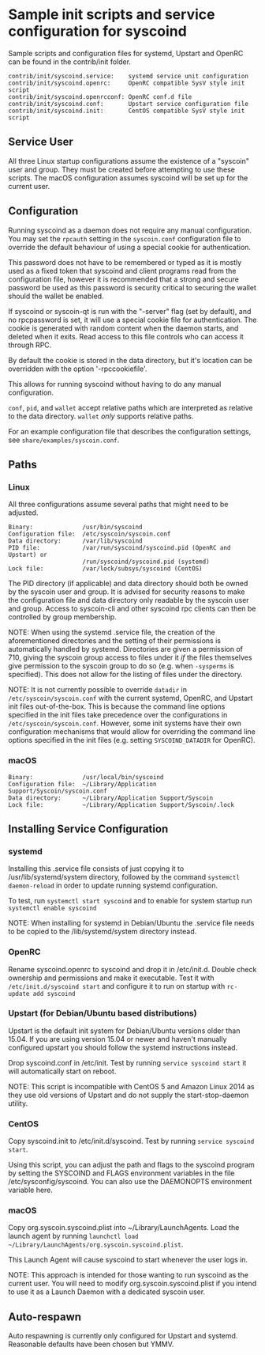 Sample init scripts and service configuration for syscoind
==========================================================

Sample scripts and configuration files for systemd, Upstart and OpenRC
can be found in the contrib/init folder.

    contrib/init/syscoind.service:    systemd service unit configuration
    contrib/init/syscoind.openrc:     OpenRC compatible SysV style init script
    contrib/init/syscoind.openrcconf: OpenRC conf.d file
    contrib/init/syscoind.conf:       Upstart service configuration file
    contrib/init/syscoind.init:       CentOS compatible SysV style init script

Service User
---------------------------------

All three Linux startup configurations assume the existence of a "syscoin" user
and group.  They must be created before attempting to use these scripts.
The macOS configuration assumes syscoind will be set up for the current user.

Configuration
---------------------------------

Running syscoind as a daemon does not require any manual configuration. You may
set the `rpcauth` setting in the `syscoin.conf` configuration file to override
the default behaviour of using a special cookie for authentication.

This password does not have to be remembered or typed as it is mostly used
as a fixed token that syscoind and client programs read from the configuration
file, however it is recommended that a strong and secure password be used
as this password is security critical to securing the wallet should the
wallet be enabled.

If syscoind or syscoin-qt is run with the "-server" flag (set by default), and no rpcpassword is set,
it will use a special cookie file for authentication. The cookie is generated with random
content when the daemon starts, and deleted when it exits. Read access to this file
controls who can access it through RPC.

By default the cookie is stored in the data directory, but it's location can be overridden
with the option '-rpccookiefile'.

This allows for running syscoind without having to do any manual configuration.

`conf`, `pid`, and `wallet` accept relative paths which are interpreted as
relative to the data directory. `wallet` *only* supports relative paths.

For an example configuration file that describes the configuration settings,
see `share/examples/syscoin.conf`.

Paths
---------------------------------

### Linux

All three configurations assume several paths that might need to be adjusted.

    Binary:              /usr/bin/syscoind
    Configuration file:  /etc/syscoin/syscoin.conf
    Data directory:      /var/lib/syscoind
    PID file:            /var/run/syscoind/syscoind.pid (OpenRC and Upstart) or
                         /run/syscoind/syscoind.pid (systemd)
    Lock file:           /var/lock/subsys/syscoind (CentOS)

The PID directory (if applicable) and data directory should both be owned by the
syscoin user and group. It is advised for security reasons to make the
configuration file and data directory only readable by the syscoin user and
group. Access to syscoin-cli and other syscoind rpc clients can then be
controlled by group membership.

NOTE: When using the systemd .service file, the creation of the aforementioned
directories and the setting of their permissions is automatically handled by
systemd. Directories are given a permission of 710, giving the syscoin group
access to files under it _if_ the files themselves give permission to the
syscoin group to do so (e.g. when `-sysperms` is specified). This does not allow
for the listing of files under the directory.

NOTE: It is not currently possible to override `datadir` in
`/etc/syscoin/syscoin.conf` with the current systemd, OpenRC, and Upstart init
files out-of-the-box. This is because the command line options specified in the
init files take precedence over the configurations in
`/etc/syscoin/syscoin.conf`. However, some init systems have their own
configuration mechanisms that would allow for overriding the command line
options specified in the init files (e.g. setting `SYSCOIND_DATADIR` for
OpenRC).

### macOS

    Binary:              /usr/local/bin/syscoind
    Configuration file:  ~/Library/Application Support/Syscoin/syscoin.conf
    Data directory:      ~/Library/Application Support/Syscoin
    Lock file:           ~/Library/Application Support/Syscoin/.lock

Installing Service Configuration
-----------------------------------

### systemd

Installing this .service file consists of just copying it to
/usr/lib/systemd/system directory, followed by the command
`systemctl daemon-reload` in order to update running systemd configuration.

To test, run `systemctl start syscoind` and to enable for system startup run
`systemctl enable syscoind`

NOTE: When installing for systemd in Debian/Ubuntu the .service file needs to be copied to the /lib/systemd/system directory instead.

### OpenRC

Rename syscoind.openrc to syscoind and drop it in /etc/init.d.  Double
check ownership and permissions and make it executable.  Test it with
`/etc/init.d/syscoind start` and configure it to run on startup with
`rc-update add syscoind`

### Upstart (for Debian/Ubuntu based distributions)

Upstart is the default init system for Debian/Ubuntu versions older than 15.04. If you are using version 15.04 or newer and haven't manually configured upstart you should follow the systemd instructions instead.

Drop syscoind.conf in /etc/init.  Test by running `service syscoind start`
it will automatically start on reboot.

NOTE: This script is incompatible with CentOS 5 and Amazon Linux 2014 as they
use old versions of Upstart and do not supply the start-stop-daemon utility.

### CentOS

Copy syscoind.init to /etc/init.d/syscoind. Test by running `service syscoind start`.

Using this script, you can adjust the path and flags to the syscoind program by
setting the SYSCOIND and FLAGS environment variables in the file
/etc/sysconfig/syscoind. You can also use the DAEMONOPTS environment variable here.

### macOS

Copy org.syscoin.syscoind.plist into ~/Library/LaunchAgents. Load the launch agent by
running `launchctl load ~/Library/LaunchAgents/org.syscoin.syscoind.plist`.

This Launch Agent will cause syscoind to start whenever the user logs in.

NOTE: This approach is intended for those wanting to run syscoind as the current user.
You will need to modify org.syscoin.syscoind.plist if you intend to use it as a
Launch Daemon with a dedicated syscoin user.

Auto-respawn
-----------------------------------

Auto respawning is currently only configured for Upstart and systemd.
Reasonable defaults have been chosen but YMMV.

